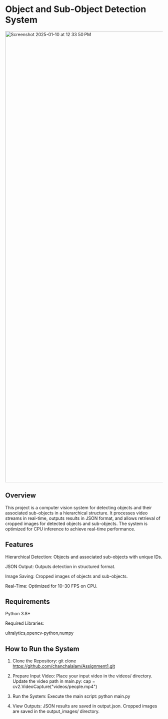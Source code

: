 # Object and Sub-Object Detection System
<img width="1440" alt="Screenshot 2025-01-10 at 12 33 50 PM" src="https://github.com/user-attachments/assets/18a9ab11-57ef-4909-ae47-8abb25f0a009" />


## Overview

This project is a computer vision system for detecting objects and their associated sub-objects in a hierarchical structure. It processes video streams in real-time, outputs results in JSON format, and allows retrieval of cropped images for detected objects and sub-objects. The system is optimized for CPU inference to achieve real-time performance.

## Features

Hierarchical Detection: Objects and associated sub-objects with unique IDs.

JSON Output: Outputs detection in structured format.

Image Saving: Cropped images of objects and sub-objects.

Real-Time: Optimized for 10–30 FPS on CPU.


## Requirements

Python 3.8+

Required Libraries:

ultralytics,opencv-python,numpy

## How to Run the System

1. Clone the Repository: git clone https://github.com/chanchalalam/Assignment1.git
   
2. Prepare Input Video: Place your input video in the videos/ directory.
 Update the video path in main.py: cap = cv2.VideoCapture("videos/people.mp4")
   
5. Run the System: Execute the main script: python main.py
   
6. View Outputs: JSON results are saved in output.json. Cropped images are saved in the output_images/ directory.




